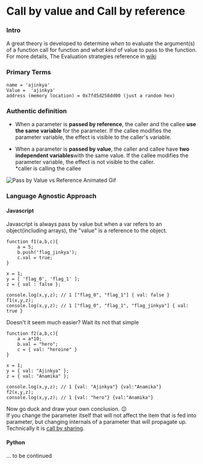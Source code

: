 # Call by value and Call by reference

### Intro
A great theory is developed to determine _when_ to evaluate the argument(s) of a function call for function and _what kind_ of value to pass to the function.
For more details, The Evaluation strategies reference in [wiki](https://en.wikipedia.org/wiki/Evaluation_strategy)

### Primary Terms
	name = 'ajinkya'
	Value =  'ajinkya'
	address (memory location) = 0x7fd5d258dd00 (just a random hex)

### Authentic definition 
-   When a parameter is  **passed by reference**, the caller and the callee  **use the same variable**  for the parameter. If the callee modifies the parameter variable, the effect is visible to the caller's variable.
    
-   When a parameter is  **passed by value**, the caller and callee have  **two independent variables**with the same value. If the callee modifies the parameter variable, the effect is not visible to the caller.  
*caller is calling the callee

![Pass by Value vs Reference Animated Gif](https://www.mathwarehouse.com/programming/images/pass-by-reference-vs-pass-by-value-animation.gif)

### Language Agnostic Approach

#### Javascript
Javascript is always pass by value but when a var refers to an object(including arrays), the "value" is a reference to the object.

	function f1(a,b,c){
		a = 5;
		b.push('flag_jinkya');
		c.val = true;
	}

	x = 1;
	y = [ 'flag_0', 'flag_1' ];
	z = { val : false };

	console.log(x,y,z); // 1 ["flag_0", "flag_1"] { val: false }
	f1(x,y,z);
	console.log(x,y,z); // 1 ["flag_0", "flag_1", "flag_jinkya"] { val: true }

Doesn't it seem much easier? Wait its not that simple  

	function f2(a,b,c){
		a = a*10;
		b.val = "hero";
		c = { val: "heroine" }
	}

	x = 1;
	y = { val: "Ajinkya" };
	z = { val: "Anamika" };

	console.log(x,y,z); // 1 {val: "Ajinkya"} {val:"Anamika"}
	f2(x,y,z);
	console.log(x,y,z); // 1 {val: "hero"} {val:"Anamika"}
	
Now go duck and draw your own conclusion. 😉  
If you change the parameter itself that will not affect the item that is fed into parameter, but changing internals of a parameter that will propagate up.    
Technically it is [call by sharing](https://en.wikipedia.org/wiki/Evaluation_strategy#Call_by_sharing).

#### Python 


... to be continued
